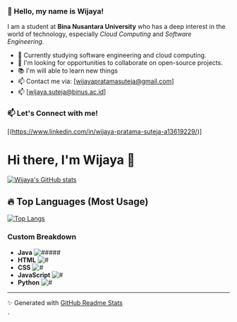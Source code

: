 ### 👋 Hello, my name is Wijaya!

I am a student at **Bina Nusantara University** who has a deep interest in the world of technology, especially _Cloud Computing_ and _Software Engineering_.

- 🔭 Currently studying software engineering and cloud computing.
- 👯 I'm looking for opportunities to collaborate on open-source projects.
- 📚 I'm will able to learn new things
- 📫 Contact me via: [wijayapratamasuteja@gmail.com]
- 📫 [wijaya.suteja@binus.ac.id]

### 📫 Let's Connect with me!
[(https://www.linkedin.com/in/wijaya-pratama-suteja-a13619229/)]


# Hi there, I'm Wijaya 👋

[![Wijaya's GitHub stats](https://github-readme-stats.vercel.app/api?username=WijayaPrat&show_icons=true&theme=tokyonight&count_private=true)](https://github.com/WijayaPrat/github-readme-stats)

## 🔥 Top Languages (Most Usage)
[![Top Langs](https://github-readme-stats.vercel.app/api/top-langs/?username=WijayaPrat&layout=compact&theme=tokyonight)](https://github.com/WijayaPrat/github-readme-stats)

### Custom Breakdown
- **Java** ![#####](https://progress-bar.dev/75/?title=Java&width=200)
- **HTML** ![#](https://progress-bar.dev/10/?title=HTML&width=200&color=orange)
- **CSS** ![#](https://progress-bar.dev/5/?title=CSS&width=200&color=blue)
- **JavaScript** ![#](https://progress-bar.dev/5/?title=JavaScript&width=200&color=yellow)
- **Python** ![#](https://progress-bar.dev/5/?title=Python&width=200&color=green)

---
✨ Generated with [GitHub Readme Stats](https://github.com/anuraghazra/github-readme-stats)
```
`

